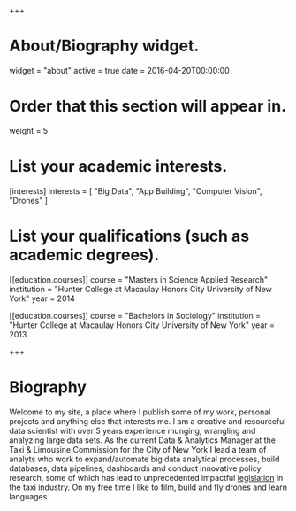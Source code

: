 +++
# About/Biography widget.
widget = "about"
active = true
date = 2016-04-20T00:00:00

# Order that this section will appear in.
weight = 5

# List your academic interests.
[interests]
  interests = [
    "Big Data",
    "App Building",
    "Computer Vision",
    "Drones"
  ]

# List your qualifications (such as academic degrees).
[[education.courses]]
  course = "Masters in Science Applied Research"
  institution = "Hunter College at Macaulay Honors City University of New York"
  year = 2014

[[education.courses]]
  course = "Bachelors in Sociology"
  institution = "Hunter College at Macaulay Honors City University of New York"
  year = 2013
 
+++

# Biography

Welcome to my site, a place where I publish some of my work, personal projects and anything else that interests me. I am a creative and resourceful data scientist with over 5 years experience munging, wrangling and analyzing large data sets. As the current Data & Analytics Manager at the Taxi & Limousine Commission for the City of New York I lead a team of analyts who work to expand/automate big data analytical processes, build databases, data pipelines, dashboards and conduct innovative policy research, some of which has lead to unprecedented impactful [legislation](https://www.washingtonpost.com/technology/2018/12/04/new-rules-guarantee-minimum-wage-nyc-uber-lyft-drivers/?utm_term=.604c67c8c948) in the taxi industry. On my free time I like to film, build and fly drones and learn languages.

 
